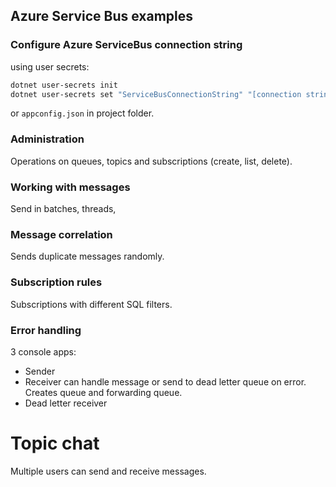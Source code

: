 ## Azure Service Bus examples

### Configure Azure ServiceBus connection string

using user secrets:
```bash
dotnet user-secrets init
dotnet user-secrets set "ServiceBusConnectionString" "[connection string value]" 
```

or `appconfig.json` in project folder.

### Administration

Operations on queues, topics and subscriptions (create, list, delete).

### Working with messages

Send in batches, threads, 

### Message correlation

Sends duplicate messages randomly.

### Subscription rules

Subscriptions with different SQL filters.

### Error handling

3 console apps:
- Sender
- Receiver can handle message or send to dead letter queue on error.
Creates queue and forwarding queue.
- Dead letter receiver 

# Topic chat

Multiple users can send and receive messages.
